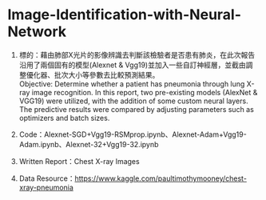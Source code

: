 # Image-Identification-with-Neural-Network
1. 標的：藉由肺部X光片的影像辨識去判斷該檢驗者是否患有肺炎，在此次報告沿用了兩個固有的模型(Alexnet & Vgg19)並加入一些自訂神經層，並截由調整優化器、批次大小等參數去比較預測結果。  
   Objective: Determine whether a patient has pneumonia through lung X-ray image recognition. In this report, two pre-existing models (AlexNet & VGG19) were utilized, with the addition of some custom neural layers. The predictive results were compared by adjusting parameters such as optimizers and batch sizes.

2. Code：Alexnet-SGD+Vgg19-RSMprop.ipynb、Alexnet-Adam+Vgg19-Adam.ipynb、Alexnet-32+Vgg19-32.ipynb

3. Written Report：Chest X-ray Images

4. Data Resource：https://www.kaggle.com/paultimothymooney/chest-xray-pneumonia

